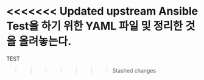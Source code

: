 <<<<<<< Updated upstream
Ansible Test을 하기 위한 YAML 파일 및 정리한 것을 올려놓는다.
=======
TEST
>>>>>>> Stashed changes
